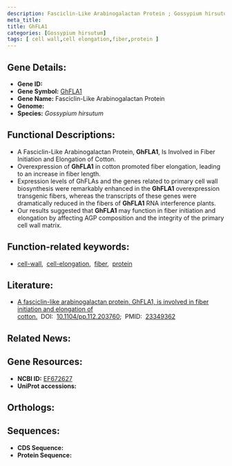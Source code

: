 ```yaml
---
description: Fasciclin-Like Arabinogalactan Protein ; Gossypium hirsutum
meta_title:
title: GhFLA1
categories: [Gossypium hirsutum]
tags: [ cell wall,cell elongation,fiber,protein ]
---
```


## Gene Details:
- **Gene ID:** []()
- **Gene Symbol:** <u>GhFLA1</u>
- **Gene Name:** Fasciclin-Like Arabinogalactan Protein
- **Genome:** []()
- **Species:** *Gossypium hirsutum*

## Functional Descriptions:
   - A Fasciclin-Like Arabinogalactan Protein, **GhFLA1**, Is Involved in Fiber Initiation and Elongation of Cotton.
   - Overexpression of **GhFLA1** in cotton promoted fiber elongation, leading to an increase in fiber length.
   - Expression levels of GhFLAs and the genes related to primary cell wall biosynthesis were remarkably enhanced in the **GhFLA1** overexpression transgenic fibers, whereas the transcripts of these genes were dramatically reduced in the fibers of **GhFLA1** RNA interference plants.
   - Our results suggested that **GhFLA1** may function in fiber initiation and elongation by affecting AGP composition and the integrity of the primary cell wall matrix.

## Function-related keywords:
   - [cell-wall](/tags/cell-wall/),&nbsp;&nbsp;[cell-elongation](/tags/cell-elongation/),&nbsp;&nbsp;[fiber](/tags/fiber/),&nbsp;&nbsp;[protein](/tags/protein/)

## Literature:
   - [A fasciclin-like arabinogalactan protein, GhFLA1, is involved in fiber initiation and elongation of cotton.](https://doi.org/10.1104/pp.112.203760)&nbsp;&nbsp;DOI:&nbsp;&nbsp;[10.1104/pp.112.203760](https://doi.org/10.1104/pp.112.203760);&nbsp;&nbsp;PMID:&nbsp;&nbsp;[23349362](https://pubmed.ncbi.nlm.nih.gov/23349362/)

## Related News:

## Gene Resources:
- **NCBI ID:**  [EF672627](https://www.ncbi.nlm.nih.gov/gene/?term=EF672627)
- **UniProt accessions:**  [](https://www.uniprot.org/uniprotkb//entry)

## Orthologs:

## Sequences:
- **CDS Sequence:**
- **Protein Sequence:**
